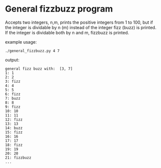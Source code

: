 # General fizzbuzz program

Accepts two integers, n,m, prints the positive integers from 1 to 100, but if the integer is dividable by n (m) instead of the integer fizz (buzz) is printed. If the integer is dividable both by n and m, fizzbuzz is printed. 

example usage:
```
./general_fizzbuzz.py 4 7
```
output:
```
general fizz buzz with:  [3, 7]
1: 1
2: 2
3: fizz
4: 4
5: 5
6: fizz
7: buzz
8: 8
9: fizz
10: 10
11: 11
12: fizz
13: 13
14: buzz
15: fizz
16: 16
17: 17
18: fizz
19: 19
20: 20
21: fizzbuzz
...
```
